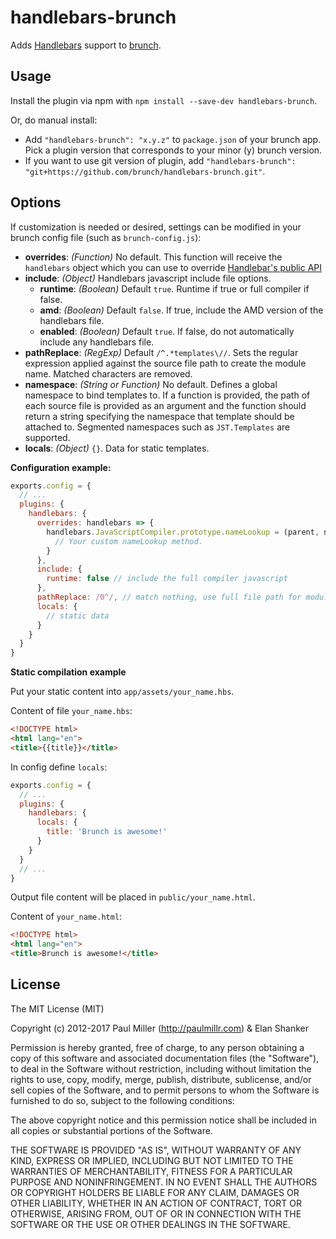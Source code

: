 # handlebars-brunch

Adds [Handlebars](http://handlebarsjs.com/) support to [brunch](http://brunch.io).

## Usage

Install the plugin via npm with `npm install --save-dev handlebars-brunch`.

Or, do manual install:

* Add `"handlebars-brunch": "x.y.z"` to `package.json` of your brunch app. Pick a plugin version that corresponds to your minor (y) brunch version.
* If you want to use git version of plugin, add
`"handlebars-brunch": "git+https://github.com/brunch/handlebars-brunch.git"`.

## Options

If customization is needed or desired, settings can be modified in your brunch
config file (such as `brunch-config.js`):

* __overrides__: _(Function)_ No default. This function will receive the `handlebars` object which you can use to override [Handlebar's public API](https://github.com/wycats/handlebars.js/blob/7f6ef1dd38794f12aee33c76c04f604a7651810b/lib/handlebars/compiler/javascript-compiler.js#L10)
* __include__: _(Object)_ Handlebars javascript include file options.
  - __runtime__: _(Boolean)_ Default `true`. Runtime if true or full compiler if false.
  - __amd__: _(Boolean)_ Default `false`. If true, include the AMD version of the handlebars file.
  - __enabled__: _(Boolean)_ Default `true`. If false, do not automatically include any handlebars file.
* __pathReplace__: _(RegExp)_  Default `/^.*templates\//`. Sets the regular expression applied against the source file path to create the module name. Matched characters are removed.
* __namespace__: _(String or Function)_ No default. Defines a global namespace to bind templates to. If a function is provided, the path of each source file is provided as an argument and the function should return a string specifying the namespace that template should be attached to. Segmented namespaces such as `JST.Templates` are supported.
* __locals__: _(Object)_ `{}`. Data for static templates.

**Configuration example:**

```js
exports.config = {
  // ...
  plugins: {
    handlebars: {
      overrides: handlebars => {
        handlebars.JavaScriptCompiler.prototype.nameLookup = (parent, name, type) => {
          // Your custom nameLookup method.
        }
      },
      include: {
        runtime: false // include the full compiler javascript
      },
      pathReplace: /0^/, // match nothing, use full file path for module name
      locals: {
        // static data
      }
    }
  }
}
```

**Static compilation example**

Put your static content into `app/assets/your_name.hbs`.

Content of file `your_name.hbs`:

```html
<!DOCTYPE html>
<html lang="en">
<title>{{title}}</title>
```

In config define `locals`:

```js
exports.config = {
  // ...
  plugins: {
    handlebars: {
      locals: {
        title: 'Brunch is awesome!'
      }
    }
  }
  // ...
}
```

Output file content will be placed in `public/your_name.html`.

Content of `your_name.html`:

```html
<!DOCTYPE html>
<html lang="en">
<title>Brunch is awesome!</title>
```

## License

The MIT License (MIT)

Copyright (c) 2012-2017 Paul Miller (http://paulmillr.com) & Elan Shanker

Permission is hereby granted, free of charge, to any person obtaining a copy
of this software and associated documentation files (the "Software"), to deal
in the Software without restriction, including without limitation the rights
to use, copy, modify, merge, publish, distribute, sublicense, and/or sell
copies of the Software, and to permit persons to whom the Software is
furnished to do so, subject to the following conditions:

The above copyright notice and this permission notice shall be included in
all copies or substantial portions of the Software.

THE SOFTWARE IS PROVIDED "AS IS", WITHOUT WARRANTY OF ANY KIND, EXPRESS OR
IMPLIED, INCLUDING BUT NOT LIMITED TO THE WARRANTIES OF MERCHANTABILITY,
FITNESS FOR A PARTICULAR PURPOSE AND NONINFRINGEMENT. IN NO EVENT SHALL THE
AUTHORS OR COPYRIGHT HOLDERS BE LIABLE FOR ANY CLAIM, DAMAGES OR OTHER
LIABILITY, WHETHER IN AN ACTION OF CONTRACT, TORT OR OTHERWISE, ARISING FROM,
OUT OF OR IN CONNECTION WITH THE SOFTWARE OR THE USE OR OTHER DEALINGS IN
THE SOFTWARE.
